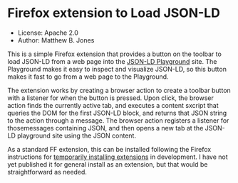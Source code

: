 # Firefox extension to Load JSON-LD

- License: Apache 2.0
- Author: Matthew B. Jones

This is a simple Firefox extension that provides a button on the toolbar to load JSON-LD from a web page into the [JSON-LD Playground]() site. The Playground makes it easy to inspect and visualize JSON-LD, so this button makes it fast to go from a web page to the Playground. 

The extension works by creating a browser action to create a toolbar button with a listener for when the button is pressed. Upon click, the browser action finds the currently active tab, and executes a content sxcript that queries the DOM for the first JSON-LD block, and returns that JSON string to the action through a message.  The browser action registers a listener for thosemessages containing JSON, and then opens a new tab at the JSON-LD playground site using the JSON content.

As a standard FF extension, this can be installed following the Firefox instructions for [temporarily installing extensions](https://extensionworkshop.com/documentation/develop/temporary-installation-in-firefox/) in development. I have not yet published it for general install as an extension, but that would be straightforward as needed.
